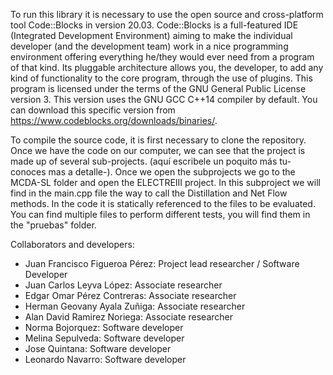 To run this library it is necessary to use the open source and cross-platform tool Code::Blocks in version 20.03.
Code::Blocks is a full-featured IDE (Integrated Development Environment) aiming to make the individual developer (and the development team) work in a nice programming environment offering everything he/they would ever need from a program of that kind.
Its pluggable architecture allows you, the developer, to add any kind of functionality to the core program, through the use of plugins.
This program is licensed under the terms of the GNU General Public License version 3.
This version uses the GNU GCC C++14 compiler by default.
You can download this specific version from https://www.codeblocks.org/downloads/binaries/.

To compile the source code, it is first necessary to clone the repository. Once we have the code on our computer, we can see that the project is made up of several sub-projects. (aquí escribele un poquito más tu-conoces mas a detalle-).
Once we open the subprojects we go to the MCDA-SL folder and open the ELECTREIII project. In this subproject we will find in the main.cpp file the way to call the Distillation and Net Flow methods. In the code it is statically referenced to the files to be evaluated. You can find multiple files to perform different tests, you will find them in the "pruebas" folder.

Collaborators and developers:
- Juan Francisco Figueroa Pérez: Project lead researcher / Software Developer
- Juan Carlos Leyva López: Associate researcher
- Edgar Omar Pérez Contreras: Associate researcher
- Herman Geovany Ayala Zuñiga: Associate researcher
- Alan David Ramirez Noriega: Associate researcher
- Norma Bojorquez: Software developer
- Melina Sepulveda: Software developer
- Jose Quintana: Software developer
- Leonardo Navarro: Software developer
 
